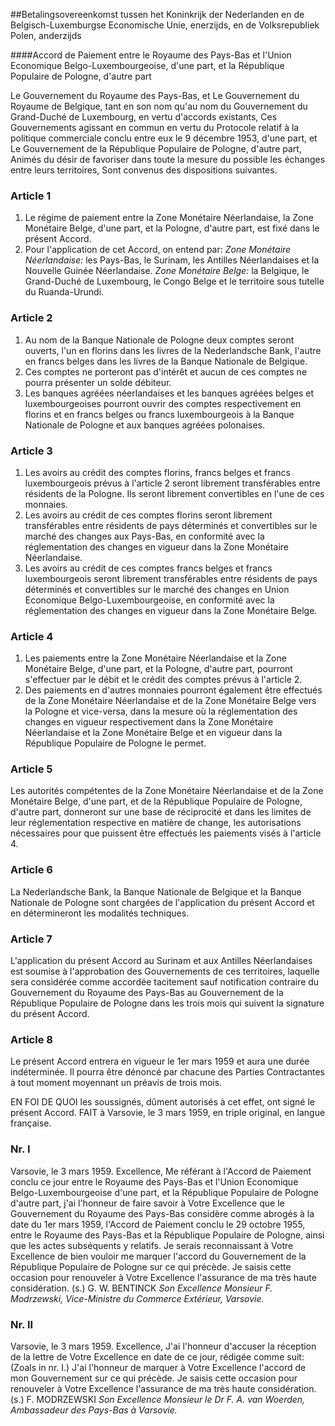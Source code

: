 <meta http-equiv='Content-Type' content='text/html; charset=utf-8' />

##Betalingsovereenkomst tussen het Koninkrijk der Nederlanden en de Belgisch-Luxemburgse Economische Unie, enerzijds, en de Volksrepubliek Polen, anderzijds

####Accord de Paiement entre le Royaume des Pays-Bas et l'Union Economique Belgo-Luxembourgeoise, d'une part, et la République Populaire de Pologne, d'autre part

Le Gouvernement du Royaume des Pays-Bas, et Le Gouvernement du Royaume de Belgique, tant en son nom qu'au nom du Gouvernement du Grand-Duché de Luxembourg, en vertu d'accords existants, Ces Gouvernements agissant en commun en vertu du Protocole relatif à la politique commerciale conclu entre eux le 9 décembre 1953, d'une part, et Le Gouvernement de la République Populaire de Pologne, d'autre part, Animés du désir de favoriser dans toute la mesure du possible les échanges entre leurs territoires,   Sont convenus des dispositions suivantes.    

### Article  1  

1.  Le régime de paiement entre la Zone Monétaire Néerlandaise, la Zone Monétaire Belge, d'une part, et la Pologne, d'autre part, est fixé dans le présent Accord.   
2.  Pour l'application de cet Accord, on entend par: *Zone Monétaire Néerlandaise:* les Pays-Bas, le Surinam, les Antilles Néerlandaises et la Nouvelle Guinée Néerlandaise. *Zone Monétaire Belge:* la Belgique, le Grand-Duché de Luxembourg, le Congo Belge et le territoire sous tutelle du Ruanda-Urundi.   

### Article  2  

1.  Au nom de la Banque Nationale de Pologne deux comptes seront ouverts, l'un en florins dans les livres de la Nederlandsche Bank, l'autre en francs belges dans les livres de la Banque Nationale de Belgique.   
2.  Ces comptes ne porteront pas d'intérêt et aucun de ces comptes ne pourra présenter un solde débiteur.   
3.  Les banques agréées néerlandaises et les banques agréées belges et luxembourgeoises pourront ouvrir des comptes respectivement en florins et en francs belges ou francs luxembourgeois à la Banque Nationale de Pologne et aux banques agréées polonaises.   

### Article  3  

1.  Les avoirs au crédit des comptes florins, francs belges et francs luxembourgeois prévus à l'article 2 seront librement transférables entre résidents de la Pologne. Ils seront librement convertibles en l'une de ces monnaies.   
2.  Les avoirs au crédit de ces comptes florins seront librement transférables entre résidents de pays déterminés et convertibles sur le marché des changes aux Pays-Bas, en conformité avec la réglementation des changes en vigueur dans la Zone Monétaire Néerlandaise.   
3.  Les avoirs au crédit de ces comptes francs belges et francs luxembourgeois seront librement transférables entre résidents de pays déterminés et convertibles sur le marché des changes en Union Economique Belgo-Luxembourgeoise, en conformité avec la réglementation des changes en vigueur dans la Zone Monétaire Belge.   

### Article  4  

1.  Les paiements entre la Zone Monétaire Néerlandaise et la Zone Monétaire Belge, d'une part, et la Pologne, d'autre part, pourront s'effectuer par le débit et le crédit des comptes prévus à l'article 2.   
2.  Des paiements en d'autres monnaies pourront également être effectués de la Zone Monétaire Néerlandaise et de la Zone Monétaire Belge vers la Pologne et vice-versa, dans la mesure où la réglementation des changes en vigueur respectivement dans la Zone Monétaire Néerlandaise et la Zone Monétaire Belge et en vigueur dans la République Populaire de Pologne le permet.   

### Article  5  

Les autorités compétentes de la Zone Monétaire Néerlandaise et de la Zone Monétaire Belge, d'une part, et de la République Populaire de Pologne, d'autre part, donneront sur une base de réciprocité et dans les limites de leur réglementation respective en matière de change, les autorisations nécessaires pour que puissent être effectués les paiements visés à l'article 4.  

### Article  6  

La Nederlandsche Bank, la Banque Nationale de Belgique et la Banque Nationale de Pologne sont chargées de l'application du présent Accord et en détermineront les modalités techniques.  

### Article  7  

L'application du présent Accord au Surinam et aux Antilles Néerlandaises est soumise à l'approbation des Gouvernements de ces territoires, laquelle sera considérée comme accordée tacitement sauf notification contraire du Gouvernement du Royaume des Pays-Bas au Gouvernement de la République Populaire de Pologne dans les trois mois qui suivent la signature du présent Accord.  

### Article  8  

Le présent Accord entrera en vigueur le 1er mars 1959 et aura une durée indéterminée. Il pourra être dénoncé par chacune des Parties Contractantes à tout moment moyennant un préavis de trois mois.  

EN FOI DE QUOI les soussignés, dûment autorisés à cet effet, ont signé le présent Accord. FAIT à Varsovie, le 3 mars 1959, en triple original, en langue française.  

### Nr.  I  

Varsovie, le 3 mars 1959. Excellence, Me référant à l'Accord de Paiement conclu ce jour entre le Royaume des Pays-Bas et l'Union Economique Belgo-Luxembourgeoise d'une part, et la République Populaire de Pologne d'autre part, j'ai l'honneur de faire savoir à Votre Excellence que le Gouvernement du Royaume des Pays-Bas considère comme abrogés à la date du 1er mars 1959, l'Accord de Paiement conclu le 29 octobre 1955, entre le Royaume des Pays-Bas et la République Populaire de Pologne, ainsi que les actes subséquents y relatifs. Je serais reconnaissant à Votre Excellence de bien vouloir me marquer l'accord du Gouvernement de la République Populaire de Pologne sur ce qui précède. Je saisis cette occasion pour renouveler à Votre Excellence l'assurance de ma très haute considération. (s.) G. W. BENTINCK  *Son Excellence*   *Monsieur F. Modrzewski,*   *Vice-Ministre du Commerce Extérieur,*   *Varsovie.*    

### Nr.  II  

Varsovie, le 3 mars 1959. Excellence, J'ai l'honneur d'accuser la réception de la lettre de Votre Excellence en date de ce jour, rédigée comme suit:  (Zoals in nr. I.)  J'ai l'honneur de marquer à Votre Excellence l'accord de mon Gouvernement sur ce qui précède. Je saisis cette occasion pour renouveler à Votre Excellence l'assurance de ma très haute considération. (s.) F. MODRZEWSKI  *Son Excellence*   *Monsieur le Dr F. A. van Woerden,*   *Ambassadeur des Pays-Bas*   *à Varsovie.*    
